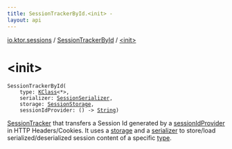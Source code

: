 ```yaml
---
title: SessionTrackerById.<init> - 
layout: api
---
```


<div class='api-docs-breadcrumbs'><a href="../index.html">io.ktor.sessions</a> / <a href="index.html">SessionTrackerById</a> / <a href="./-init-.html">&lt;init&gt;</a></div>

# &lt;init&gt;

<div class="signature"><code><span class="identifier">SessionTrackerById</span><span class="symbol">(</span><br/>&nbsp;&nbsp;&nbsp;&nbsp;<span class="parameterName" id="io.ktor.sessions.SessionTrackerById$<init>(kotlin.reflect.KClass((kotlin.Any)), io.ktor.sessions.SessionSerializer, io.ktor.sessions.SessionStorage, kotlin.Function0((kotlin.String)))/type">type</span><span class="symbol">:</span>&nbsp;<a href="https://kotlinlang.org/api/latest/jvm/stdlib/kotlin.reflect/-k-class/index.html"><span class="identifier">KClass</span></a><span class="symbol">&lt;</span><span class="identifier">*</span><span class="symbol">&gt;</span><span class="symbol">, </span><br/>&nbsp;&nbsp;&nbsp;&nbsp;<span class="parameterName" id="io.ktor.sessions.SessionTrackerById$<init>(kotlin.reflect.KClass((kotlin.Any)), io.ktor.sessions.SessionSerializer, io.ktor.sessions.SessionStorage, kotlin.Function0((kotlin.String)))/serializer">serializer</span><span class="symbol">:</span>&nbsp;<a href="../-session-serializer/index.html"><span class="identifier">SessionSerializer</span></a><span class="symbol">, </span><br/>&nbsp;&nbsp;&nbsp;&nbsp;<span class="parameterName" id="io.ktor.sessions.SessionTrackerById$<init>(kotlin.reflect.KClass((kotlin.Any)), io.ktor.sessions.SessionSerializer, io.ktor.sessions.SessionStorage, kotlin.Function0((kotlin.String)))/storage">storage</span><span class="symbol">:</span>&nbsp;<a href="../-session-storage/index.html"><span class="identifier">SessionStorage</span></a><span class="symbol">, </span><br/>&nbsp;&nbsp;&nbsp;&nbsp;<span class="parameterName" id="io.ktor.sessions.SessionTrackerById$<init>(kotlin.reflect.KClass((kotlin.Any)), io.ktor.sessions.SessionSerializer, io.ktor.sessions.SessionStorage, kotlin.Function0((kotlin.String)))/sessionIdProvider">sessionIdProvider</span><span class="symbol">:</span>&nbsp;<span class="symbol">(</span><span class="symbol">)</span>&nbsp;<span class="symbol">-&gt;</span>&nbsp;<a href="https://kotlinlang.org/api/latest/jvm/stdlib/kotlin/-string/index.html"><span class="identifier">String</span></a><span class="symbol">)</span></code></div>

<a href="../-session-tracker/index.html">SessionTracker</a> that transfers a Session Id generated by a <a href="-init-.html#io.ktor.sessions.SessionTrackerById$<init>(kotlin.reflect.KClass((kotlin.Any)), io.ktor.sessions.SessionSerializer, io.ktor.sessions.SessionStorage, kotlin.Function0((kotlin.String)))/sessionIdProvider">sessionIdProvider</a> in HTTP Headers/Cookies.
It uses a <a href="-init-.html#io.ktor.sessions.SessionTrackerById$<init>(kotlin.reflect.KClass((kotlin.Any)), io.ktor.sessions.SessionSerializer, io.ktor.sessions.SessionStorage, kotlin.Function0((kotlin.String)))/storage">storage</a> and a <a href="-init-.html#io.ktor.sessions.SessionTrackerById$<init>(kotlin.reflect.KClass((kotlin.Any)), io.ktor.sessions.SessionSerializer, io.ktor.sessions.SessionStorage, kotlin.Function0((kotlin.String)))/serializer">serializer</a> to store/load serialized/deserialized session content of a specific <a href="-init-.html#io.ktor.sessions.SessionTrackerById$<init>(kotlin.reflect.KClass((kotlin.Any)), io.ktor.sessions.SessionSerializer, io.ktor.sessions.SessionStorage, kotlin.Function0((kotlin.String)))/type">type</a>.

